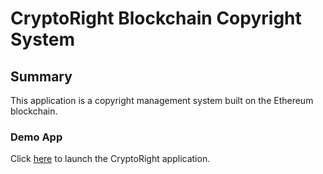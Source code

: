 # CryptoRight Blockchain Copyright System

## Summary

This application is a copyright management system built on the Ethereum blockchain.

### Demo App

Click [here]([cryptoright-frontend/index.html](https://winstonpgao.github.io/BlockChain/#)) to launch the CryptoRight application.

